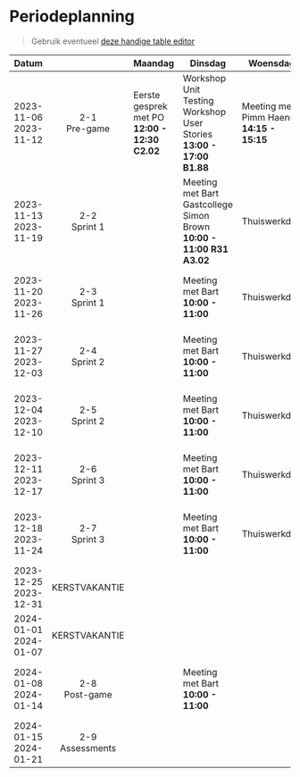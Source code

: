 # Periodeplanning

> Gebruik eventueel [deze handige table editor](https://www.tablesgenerator.com/markdown_tables)

| Datum                    |                    | Maandag                                       | Dinsdag                                                                    | Woensdag                                  | Donderdag                                                           | Vrijdag                                                                                    |
| ------------------------ | :----------------: | --------------------------------------------- | -------------------------------------------------------------------------- | ----------------------------------------- | ------------------------------------------------------------------- | ------------------------------------------------------------------------------------------ |
| 2023-11-06<br>2023-11-12 |  2-1<br>Pre-game   | Eerste gesprek met PO **12:00 - 12:30 C2.02** | Workshop Unit Testing <br>Workshop User Stories<br>**13:00 - 17:00 B1.88** | Meeting met Pimm Haenen **14:15 - 15:15** | DSU met Bart **09:30 - 9:45**                                       | Sprint Planning <br> **09:45 - 10:45 C2.03** Workshop Software Guidebook **14:00 - 16:00** |
| 2023-11-13<br>2023-11-19 |  2-2<br>Sprint 1   |                                               | Meeting met Bart <br> Gastcollege Simon Brown **10:00 - 11:00 R31 A3.02**  | Thuiswerkdag                              | Meeting met Pim Haenen -- Assesment van PVA **10:00 - 11:00 D0.06** |                                                                                            |
| 2023-11-20<br>2023-11-26 |  2-3<br>Sprint 1   |                                               | Meeting met Bart **10:00 - 11:00**                                         | Thuiswerkdag                              | Meeting met Pim Haenen **10:00 - 11:00**                            | Sprint Planning en Review **09:00 - 11:00 C2.03**                                          |
| 2023-11-27<br>2023-12-03 |  2-4<br>Sprint 2   |                                               | Meeting met Bart **10:00 - 11:00**                                         | Thuiswerkdag                              | Meeting met Pim Haenen **10:00 - 11:00**                            | Tussentijdseoplevering                                                                     |
| 2023-12-04<br>2023-12-10 |  2-5<br>Sprint 2   |                                               | Meeting met Bart **10:00 - 11:00**                                         | Thuiswerkdag                              | Meeting met Pim Haenen **10:00 - 11:00**                            |                                                                                            |
| 2023-12-11<br>2023-12-17 |  2-6<br>Sprint 3   |                                               | Meeting met Bart **10:00 - 11:00**                                         | Thuiswerkdag                              | Meeting met Pim Haenen **10:00 - 11:00**                            |                                                                                            |
| 2023-12-18<br>2023-11-24 |  2-7<br>Sprint 3   |                                               | Meeting met Bart **10:00 - 11:00**                                         | Thuiswerkdag                              | Meeting met Pim Haenen **10:00 - 11:00**                            |                                                                                            |
| 2023-12-25<br>2023-12-31 |   KERSTVAKANTIE    |                                               |                                                                            |                                           |                                                                     |                                                                                            |
| 2024-01-01<br>2024-01-07 |   KERSTVAKANTIE    |                                               |                                                                            |                                           |                                                                     |                                                                                            |
| 2024-01-08<br>2024-01-14 |  2-8<br>Post-game  |                                               | Meeting met Bart **10:00 - 11:00**                                         |                                           | Meeting met Pim Haenen **10:00 - 11:00**                            | Eindoplevering                                                                             |
| 2024-01-15<br>2024-01-21 | 2-9<br>Assessments |                                               |                                                                            |                                           |                                                                     |                                                                                            |
